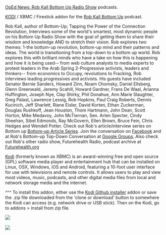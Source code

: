 <a href="https://www.opednews.com/">OpEd News: Rob Kall Bottom Up Radio Show</a> podcasts.<br>

<a href="kodi.tv">KODI<a> / XBMC / Firestick addon for the <a href="https://www.opednews.com/">Rob Kall Bottom Up</a> podcast.<br>

Rob Kall, author of Bottom-Up; Tapping the Power of the Connection Revolution, Interviews some of the world's smartest, most dynamic people on his Bottom Up Radio Show with the goal of getting them to share their wisdom and knowledge AND to stretch their vision. Rob explores two themes: 1-the bottom-up revolution, bottom-up mind and their patterns and ideas. The world is transitioning from a top-down to a bottom up world. Rob explores this with brilliant minds who have a take on how this is happening and how it is being used-- from web culture analysts to media experts to protest leaders in the Arab Spring 2-Progressive activists, leaders and thinkers-- from economics to Occupy, revolutions to Fracking, Rob interviews leading progressives and activists. His guests have included Senator Bernie Sanders, Howard Zinn, Noam Chomsky, Daniel Ellsberg, Glenn Greenwald, Jeremy Scahill, Howard Gardner, Frans De Waal, Arianna Huffington, Joseph Nye, Clay Shirky, Phil Donahue, Ann Marie Slaughter, Greg Palast, Lawrence Lessig, Rob Hopkins, Paul Craig Roberts, Dennis Kucinich, Jeff Sharlett, Riane Eisler, David Korten, Ethan Zuckerman, Douglas Rushkoff, Jean Houston, Thom Hartmann, John Dean, Scott Horton, Mike Medavoy, John McTiernan, Sen. Arlen Specter, Cindy Sheehan, Sibel Edmonds, Ray McGovern, Ellen Brown, Bruce Fein, Chris Hedges and Wendell Potter. Check out Rob's article/interview series on Bottom up <a href="http://opednews.com/bottomup">Bottom-up Article Series</a>. Join the conversation on <a href="https://www.facebook.com/bottomuptopdown/?fref=ts">Facebook</a> and at Rob's Bottom-up Top-Down Conversation at <a href="https://groups.google.com/forum/#!forum/bottomuptd">Google Groups</a>. Also check out Rob's other radio show, Futurehealth Radio, podcast archive at <a href="Futurehealth.org/podcasts">Futurehealth.org<br>

<a href="www.kodi.tv">Kodi</a> (formerly known as XBMC) is an award-winning free and open source (GPL) software media player and entertainment hub that can be installed on Linux, OSX, Windows, iOS and Android, featuring a 10-foot user interface for use with televisions and remote controls. It allows users to play and view most videos, music, podcasts, and other digital media files from local and network storage media and the internet.<br>

^^^ To install this addon, either use the <a href="https://www.tvaddons.co/github-browser-kodi/">Kodi Github installer</a> addon or save the .zip file downloaded from the 'clone or download' button to somewhere the Kodi can access (e.g. network drive or USB stick). Then on the Kodi, go to addons > install from zip file.<br>

<img src="https://upload.wikimedia.org/wikipedia/en/thumb/2/21/OpEdNews_%28logo%29.jpg/200px-OpEdNews_%28logo%29.jpg"><br>
<br><a href="http://www.kodi.tv"><img src="https://kodi.tv/sites/default/files/page/field_image/about--devices.jpg">
